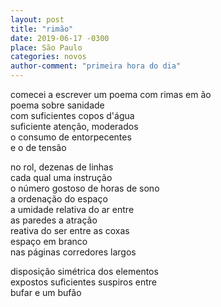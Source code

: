 ```yaml
---
layout: post
title: "rimão"
date: 2019-06-17 -0300
place: São Paulo
categories: novos
author-comment: "primeira hora do dia"
---
```


<!--more-->
comecei a escrever um poema com rimas em ão  
poema sobre sanidade  
com suficientes copos d'água  
suficiente atenção, moderados   
o consumo de entorpecentes  
e o de tensão


no rol, dezenas de linhas  
cada qual uma instrução  
o número gostoso de horas de sono  
a ordenação do espaço  
a umidade relativa do ar entre  
as paredes a atração  
reativa do ser entre as coxas  
espaço em branco  
nas páginas corredores largos  


disposição simétrica dos elementos  
expostos suficientes suspiros entre  
bufar e um bufão  
